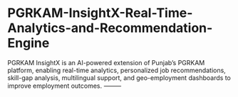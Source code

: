 # PGRKAM-InsightX-Real-Time-Analytics-and-Recommendation-Engine
PGRKAM InsightX is an AI-powered extension of Punjab’s PGRKAM platform, enabling real-time analytics, personalized job recommendations, skill-gap analysis, multilingual support, and geo-employment dashboards to improve employment outcomes.  ⸻

